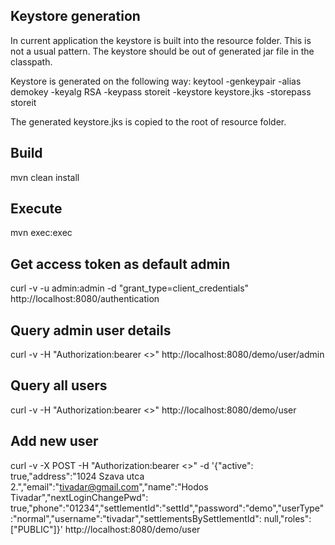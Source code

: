 


Keystore generation
-------------------------
In current application the keystore is built into the resource folder. This is not a usual pattern. The keystore should be out of generated jar file in the classpath.

Keystore is generated on the following way:
keytool -genkeypair -alias demokey -keyalg RSA -keypass storeit -keystore keystore.jks -storepass storeit

The generated keystore.jks is copied to the root of resource folder.

Build
-------------------------
mvn clean install

Execute
-------------------------
mvn exec:exec

Get access token as default admin
-------------------------
curl -v -u admin:admin -d "grant_type=client_credentials" http://localhost:8080/authentication

Query admin user details
-------------------------
curl -v -H "Authorization:bearer <<returned access token>>" http://localhost:8080/demo/user/admin

Query all users
-------------------------
curl -v -H "Authorization:bearer <<returned access token>>" http://localhost:8080/demo/user

Add new user
-------------------------
curl -v -X POST -H "Authorization:bearer <<returned access token>>" -d '{"active": true,"address":"1024 Szava utca 2.","email":"tivadar@gmail.com","name":"Hodos Tivadar","nextLoginChangePwd": true,"phone":"01234","settlementId":"settId","password":"demo","userType":"normal","username":"tivadar","settlementsBySettlementId": null,"roles": ["PUBLIC"]}' http://localhost:8080/demo/user




